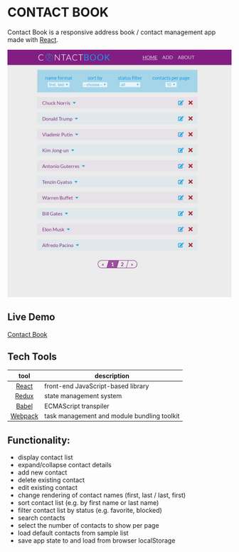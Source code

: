 # CONTACT BOOK

Contact Book is a responsive address book / contact management app made with [React](http://facebook.github.io/react/index.html).

![](https://github.com/dandybytes/contact-book/blob/master/docs/contactbook-min.png)

## Live Demo

[Contact Book](https://dandycontactbook.netlify.com)

## Tech Tools

| tool             | description   |
| :-------------:|--------------|
| [React](http://facebook.github.io/react/index.html) | front-end JavaScript-based library |
| [Redux](https://redux.js.org/) | state management system |
| [Babel](https://babeljs.io/) | ECMAScript transpiler |
| [Webpack](https://webpack.js.org/) | task management and module bundling toolkit |

## Functionality:

-   display contact list
-   expand/collapse contact details
-   add new contact
-   delete existing contact
-   edit existing contact
-   change rendering of contact names (first, last / last, first)
-   sort contact list (e.g. by first name or last name)
-   filter contact list by status (e.g. favorite, blocked)
-   search contacts
-   select the number of contacts to show per page
-   load default contacts from sample list
-   save app state to and load from browser localStorage
